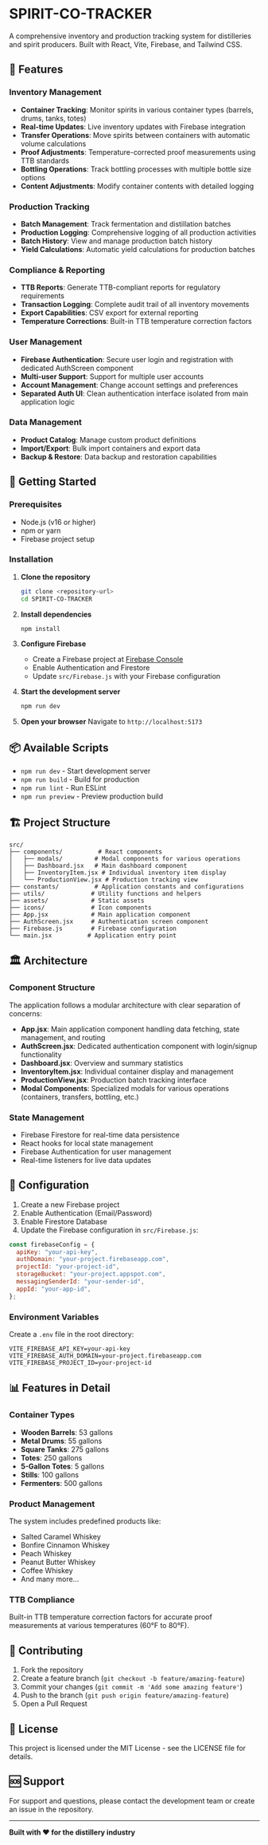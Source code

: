 # SPIRIT-CO-TRACKER

A comprehensive inventory and production tracking system for distilleries and spirit producers. Built with React, Vite, Firebase, and Tailwind CSS.

## 🥃 Features

### Inventory Management

- **Container Tracking**: Monitor spirits in various container types (barrels, drums, tanks, totes)
- **Real-time Updates**: Live inventory updates with Firebase integration
- **Transfer Operations**: Move spirits between containers with automatic volume calculations
- **Proof Adjustments**: Temperature-corrected proof measurements using TTB standards
- **Bottling Operations**: Track bottling processes with multiple bottle size options
- **Content Adjustments**: Modify container contents with detailed logging

### Production Tracking

- **Batch Management**: Track fermentation and distillation batches
- **Production Logging**: Comprehensive logging of all production activities
- **Batch History**: View and manage production batch history
- **Yield Calculations**: Automatic yield calculations for production batches

### Compliance & Reporting

- **TTB Reports**: Generate TTB-compliant reports for regulatory requirements
- **Transaction Logging**: Complete audit trail of all inventory movements
- **Export Capabilities**: CSV export for external reporting
- **Temperature Corrections**: Built-in TTB temperature correction factors

### User Management

- **Firebase Authentication**: Secure user login and registration with dedicated AuthScreen component
- **Multi-user Support**: Support for multiple user accounts
- **Account Management**: Change account settings and preferences
- **Separated Auth UI**: Clean authentication interface isolated from main application logic

### Data Management

- **Product Catalog**: Manage custom product definitions
- **Import/Export**: Bulk import containers and export data
- **Backup & Restore**: Data backup and restoration capabilities

## 🚀 Getting Started

### Prerequisites

- Node.js (v16 or higher)
- npm or yarn
- Firebase project setup

### Installation

1. **Clone the repository**

   ```bash
   git clone <repository-url>
   cd SPIRIT-CO-TRACKER
   ```

2. **Install dependencies**

   ```bash
   npm install
   ```

3. **Configure Firebase**

   - Create a Firebase project at [Firebase Console](https://console.firebase.google.com/)
   - Enable Authentication and Firestore
   - Update `src/Firebase.js` with your Firebase configuration

4. **Start the development server**

   ```bash
   npm run dev
   ```

5. **Open your browser**
   Navigate to `http://localhost:5173`

## 📦 Available Scripts

- `npm run dev` - Start development server
- `npm run build` - Build for production
- `npm run lint` - Run ESLint
- `npm run preview` - Preview production build

## 🏗️ Project Structure

```
src/
├── components/          # React components
│   ├── modals/         # Modal components for various operations
│   ├── Dashboard.jsx   # Main dashboard component
│   ├── InventoryItem.jsx # Individual inventory item display
│   └── ProductionView.jsx # Production tracking view
├── constants/          # Application constants and configurations
├── utils/             # Utility functions and helpers
├── assets/            # Static assets
├── icons/             # Icon components
├── App.jsx            # Main application component
├── AuthScreen.jsx     # Authentication screen component
├── Firebase.js        # Firebase configuration
└── main.jsx          # Application entry point
```

## 🏛️ Architecture

### Component Structure

The application follows a modular architecture with clear separation of concerns:

- **App.jsx**: Main application component handling data fetching, state management, and routing
- **AuthScreen.jsx**: Dedicated authentication component with login/signup functionality
- **Dashboard.jsx**: Overview and summary statistics
- **InventoryItem.jsx**: Individual container display and management
- **ProductionView.jsx**: Production batch tracking interface
- **Modal Components**: Specialized modals for various operations (containers, transfers, bottling, etc.)

### State Management

- Firebase Firestore for real-time data persistence
- React hooks for local state management
- Firebase Authentication for user management
- Real-time listeners for live data updates

## 🔧 Configuration

1. Create a new Firebase project
2. Enable Authentication (Email/Password)
3. Enable Firestore Database
4. Update the Firebase configuration in `src/Firebase.js`:

```javascript
const firebaseConfig = {
  apiKey: "your-api-key",
  authDomain: "your-project.firebaseapp.com",
  projectId: "your-project-id",
  storageBucket: "your-project.appspot.com",
  messagingSenderId: "your-sender-id",
  appId: "your-app-id",
};
```

### Environment Variables

Create a `.env` file in the root directory:

```
VITE_FIREBASE_API_KEY=your-api-key
VITE_FIREBASE_AUTH_DOMAIN=your-project.firebaseapp.com
VITE_FIREBASE_PROJECT_ID=your-project-id
```

## 📊 Features in Detail

### Container Types

- **Wooden Barrels**: 53 gallons
- **Metal Drums**: 55 gallons
- **Square Tanks**: 275 gallons
- **Totes**: 250 gallons
- **5-Gallon Totes**: 5 gallons
- **Stills**: 100 gallons
- **Fermenters**: 500 gallons

### Product Management

The system includes predefined products like:

- Salted Caramel Whiskey
- Bonfire Cinnamon Whiskey
- Peach Whiskey
- Peanut Butter Whiskey
- Coffee Whiskey
- And many more...

### TTB Compliance

Built-in TTB temperature correction factors for accurate proof measurements at various temperatures (60°F to 80°F).

## 🤝 Contributing

1. Fork the repository
2. Create a feature branch (`git checkout -b feature/amazing-feature`)
3. Commit your changes (`git commit -m 'Add some amazing feature'`)
4. Push to the branch (`git push origin feature/amazing-feature`)
5. Open a Pull Request

## 📝 License

This project is licensed under the MIT License - see the LICENSE file for details.

## 🆘 Support

For support and questions, please contact the development team or create an issue in the repository.

---

**Built with ❤️ for the distillery industry**
